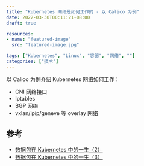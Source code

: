 ```yaml
---
title: "Kubernetes 网络是如何工作的 - 以 Calico 为例"
date: 2022-03-30T00:11:21+08:00
draft: true

resources:
- name: "featured-image"
  src: "featured-image.jpg"

tags: ["Kubernetes", "Linux", "容器", "网络", ""]
categories: ["技术"]
---
```


以 Calico 为例介绍 Kubernetes 网络如何工作：

- CNI 网络接口
- Iptables
- BGP 网络
- vxlan/ipip/geneve 等 overlay 网络



## 参考

- [数据包在 Kubernetes 中的一生（2）](https://blog.fleeto.us/post/life-of-a-packet-in-k8s-2/)
- [数据包在 Kubernetes 中的一生（3）](https://blog.fleeto.us/post/life-of-a-packet-in-k8s-3/)
